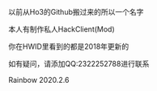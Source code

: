 以前从Ho3的Github搬过来的所以一个名字


本人有制作私人HackClient(Mod)


你在HWID里看到的都是2018年更新的


如有疑问，请添加QQ:2322252788进行联系


Rainbow 2020.2.6

